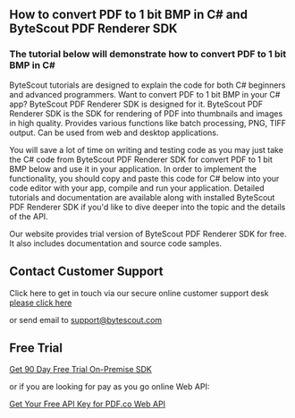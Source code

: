 ## How to convert PDF to 1 bit BMP in C# and ByteScout PDF Renderer SDK

### The tutorial below will demonstrate how to convert PDF to 1 bit BMP in C#

ByteScout tutorials are designed to explain the code for both C# beginners and advanced programmers. Want to convert PDF to 1 bit BMP in your C# app? ByteScout PDF Renderer SDK is designed for it. ByteScout PDF Renderer SDK is the SDK for rendering of PDF into thumbnails and images in high quality. Provides various functions like batch processing, PNG, TIFF output. Can be used from web and desktop applications.

You will save a lot of time on writing and testing code as you may just take the C# code from ByteScout PDF Renderer SDK for convert PDF to 1 bit BMP below and use it in your application. In order to implement the functionality, you should copy and paste this code for C# below into your code editor with your app, compile and run your application. Detailed tutorials and documentation are available along with installed ByteScout PDF Renderer SDK if you'd like to dive deeper into the topic and the details of the API.

Our website provides trial version of ByteScout PDF Renderer SDK for free. It also includes documentation and source code samples.

## Contact Customer Support

Click here to get in touch via our secure online customer support desk [please click here](https://bytescout.zendesk.com/hc/en-us/requests/new?subject=ByteScout%20PDF%20Renderer%20SDK%20Question)

or send email to [support@bytescout.com](mailto:support@bytescout.com?subject=ByteScout%20PDF%20Renderer%20SDK%20Question) 

## Free Trial

[Get 90 Day Free Trial On-Premise SDK](https://bytescout.com/download/web-installer?utm_source=github-readme)

or if you are looking for pay as you go online Web API:

[Get Your Free API Key for PDF.co Web API](https://pdf.co/documentation/api?utm_source=github-readme)